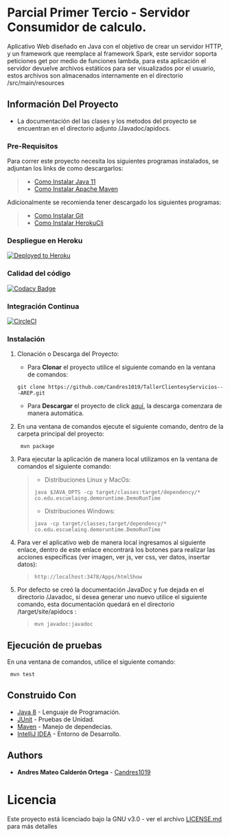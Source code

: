 # Parcial Primer Tercio - Servidor Consumidor de calculo.

Aplicativo Web diseñado en Java con el objetivo de crear un servidor HTTP, y un framework que reemplace
al framework Spark, este servidor soporta peticiones get por medio de funciones lambda, para esta aplicación el servidor 
devuelve archivos estáticos para ser visualizados por el usuario, estos archivos son almacenados internamente en el directorio 
/src/main/resources

## Información Del Proyecto

* La documentación del las clases y los metodos del proyecto se encuentran en el directorio adjunto /Javadoc/apidocs.

### Pre-Requisitos

Para correr este proyecto necesita los siguientes programas instalados, se adjuntan los
links de como descargarlos:

> * [Como Instalar Java 11](https://www.oracle.com/co/java/technologies/javase-jdk11-downloads.html)
> * [Como Instalar Apache Maven](http://maven.apache.org/download.html#Installation)

Adicionalmente se recomienda tener descargado los siguientes programas:

> * [Como Instalar Git](http://git-scm.com/book/en/v2/Getting-Started-Installing-Git)
> * [Como Instalar HerokuCli](https://devcenter.heroku.com/articles/heroku-cli#download-and-install)

### Despliegue en Heroku
[![Deployed to Heroku](https://www.herokucdn.com/deploy/button.png)](https://afternoon-lake-64620.herokuapp.com/Apps/htmlShow)

### Calidad del código
[![Codacy Badge](https://app.codacy.com/project/badge/Grade/e0c309d228444068b746127db6a10c62)](https://www.codacy.com/gh/Candres1019/TallerClientesServicios/dashboard?utm_source=github.com&amp;utm_medium=referral&amp;utm_content=Candres1019/TallerClientesServicios&amp;utm_campaign=Badge_Grade)

### Integración Continua
[![CircleCI](https://circleci.com/gh/Candres1019/TallerClientesServicios.svg?style=svg)](https://app.circleci.com/pipelines/github/Candres1019/TallerClientesServicios)

### Instalación

1. Clonación o Descarga del Proyecto:

    * Para **Clonar** el proyecto utilice el siguiente comando en la ventana de comandos:
  
   ```
   git clone https://github.com/Candres1019/TallerClientesyServicios---AREP.git
   ```
   
    * Para **Descargar** el proyecto de click [aquí](https://github.com/Candres1019/TallerClientesServicios-AREP/archive/master.zip),
      la descarga comenzara de manera automática.
      
2. En una ventana de comandos ejecute el siguiente comando, dentro de la carpeta principal del proyecto:
    
   ```
    mvn package
    ```

3. Para ejecutar la aplicación de manera local utilizamos en la ventana de comandos el siguiente comando:
   
    > * Distribuciones Linux y MacOs:
    > ```
    > java $JAVA_OPTS -cp target/classes:target/dependency/* co.edu.escuelaing.demoruntime.DemoRunTime
    > ```
    > * Distribuciones Windows:
    > ```
    > java -cp target/classes;target/dependency/* co.edu.escuelaing.demoruntime.DemoRunTime
    > ```
    
4. Para ver el aplicativo web de manera local ingresamos al siguiente enlace, dentro de este enlace encontrará los botones 
   para realizar las acciones específicas (ver imagen, ver js, ver css, ver datos, insertar datos):
   
    > ```
    > http://localhost:3478/Apps/htmlShow
    > ```

5. Por defecto se creó la documentación JavaDoc y fue dejada en el directorio /Javadoc, si desea generar uno nuevo
   utilice el siguiente comando, esta documentación quedará en el directorio /target/site/apidocs :
   
   > ```
   > mvn javadoc:javadoc
   > ```

## Ejecución de pruebas
En una ventana de comandos, utilice el siguiente comando:
   ```
    mvn test
   ```

## Construido Con

* [Java 8](https://www.java.com/es/) - Lenguaje de Programación.
* [JUnit](https://junit.org/junit5/) - Pruebas de Unidad.
* [Maven](https://maven.apache.org/) - Manejo de dependecias.
* [IntelliJ IDEA](https://www.jetbrains.com/es-es/idea/) - Entorno de Desarrollo.

## Authors

* **Andres Mateo Calderón Ortega** - [Candres1019](https://github.com/Candres1019)

# Licencia
Este proyecto está licenciado bajo la GNU v3.0 - ver el archivo [LICENSE.md](https://github.com/Candres1019/TallerClientesServicios-AREP/blob/master/LICENSE) para más detalles